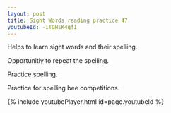 ```yaml
---
layout: post
title: Sight Words reading practice 47
youtubeId: -iTGHsK4gfI
---
```

 
 
Helps to learn sight words and their spelling.

Opportunitiy to repeat the spelling. 

Practice spelling. 
 
Practice for spelling bee competitions. 
 
{% include youtubePlayer.html id=page.youtubeId %}
 
 
